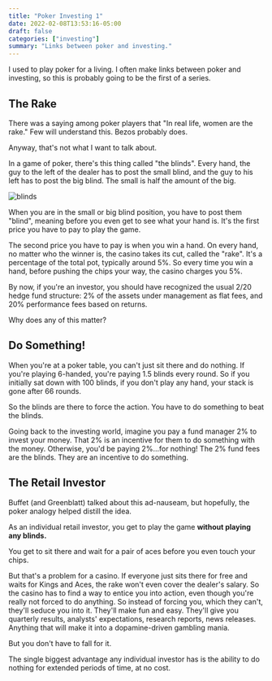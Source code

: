 ```yaml
---
title: "Poker Investing 1"
date: 2022-02-08T13:53:16-05:00
draft: false
categories: ["investing"]
summary: "Links between poker and investing."
---
```


I used to play poker for a living. I often make links between poker and investing, so this is probably going to be the first of a series.

## The Rake

There was a saying among poker players that "In real life, women are the rake." Few will understand this. Bezos probably does.

Anyway, that's not what I want to talk about.

In a game of poker, there's this thing called "the blinds". Every hand, the guy to the left of the dealer has to post the small blind, and the guy to his left has to post the big blind. The small is half the amount of the big.

![blinds](/images/blinds.png)

When you are in the small or big blind position, you have to post them "blind", meaning before you even get to see what your hand is. It's the first price you have to pay to play the game.

The second price you have to pay is when you win a hand. On every hand, no matter who the winner is, the casino takes its cut, called the "rake". It's a percentage of the total pot, typically around 5%. So every time you win a hand, before pushing the chips your way, the casino charges you 5%.

By now, if you're an investor, you should have recognized the usual 2/20 hedge fund structure: 2% of the assets under management as flat fees, and 20% performance fees based on returns.

Why does any of this matter?

## Do Something!

When you're at a poker table, you can't just sit there and do nothing. If you're playing 6-handed, you're paying 1.5 blinds every round. So if you initially sat down with 100 blinds, if you don't play any hand, your stack is gone after 66 rounds.

So the blinds are there to force the action. You have to do something to beat the blinds.

Going back to the investing world, imagine you pay a fund manager 2% to invest your money. That 2% is an incentive for them to do something with the money. Otherwise, you'd be paying 2%...for nothing! The 2% fund fees are the blinds. They are an incentive to do something.

## The Retail Investor

Buffet (and Greenblatt) talked about this ad-nauseam, but hopefully, the poker analogy helped distill the idea. 

As an individual retail investor, you get to play the game **without playing any blinds.**

You get to sit there and wait for a pair of aces before you even touch your chips.

But that's a problem for a casino. If everyone just sits there for free and waits for Kings and Aces, the rake won't even cover the dealer's salary. So the casino has to find a way to entice you into action, even though you're really not forced to do anything. So instead of forcing you, which they can't, they'll seduce you into it. They'll make fun and easy. They'll give you quarterly results, analysts' expectations, research reports, news releases. Anything that will make it into a dopamine-driven gambling mania.

But you don't have to fall for it.

The single biggest advantage any individual investor has is the ability to do nothing for extended periods of time, at no cost.



